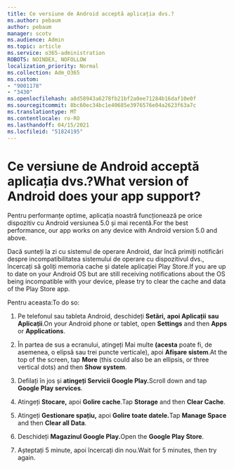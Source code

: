 ```yaml
---
title: Ce versiune de Android acceptă aplicația dvs.?
ms.author: pebaum
author: pebaum
manager: scotv
ms.audience: Admin
ms.topic: article
ms.service: o365-administration
ROBOTS: NOINDEX, NOFOLLOW
localization_priority: Normal
ms.collection: Adm_O365
ms.custom:
- "9001178"
- "3430"
ms.openlocfilehash: a8d58943a6278fb21bf2a0ee71284b16daf10e0f
ms.sourcegitcommit: 8bc60ec34bc1e40685e3976576e04a2623f63a7c
ms.translationtype: MT
ms.contentlocale: ro-RO
ms.lasthandoff: 04/15/2021
ms.locfileid: "51824195"
---
```

# <a name="what-version-of-android-does-your-app-support"></a><span data-ttu-id="f1460-102">Ce versiune de Android acceptă aplicația dvs.?</span><span class="sxs-lookup"><span data-stu-id="f1460-102">What version of Android does your app support?</span></span>

<span data-ttu-id="f1460-103">Pentru performanțe optime, aplicația noastră funcționează pe orice dispozitiv cu Android versiunea 5.0 și mai recentă.</span><span class="sxs-lookup"><span data-stu-id="f1460-103">For the best performance, our app works on any device with Android version 5.0 and above.</span></span>

<span data-ttu-id="f1460-104">Dacă sunteți la zi cu sistemul de operare Android, dar încă primiți notificări despre incompatibilitatea sistemului de operare cu dispozitivul dvs., încercați să goliți memoria cache și datele aplicației Play Store.</span><span class="sxs-lookup"><span data-stu-id="f1460-104">If you are up to date on your Android OS but are still receiving notifications about the OS being incompatible with your device, please try to clear the cache and data of the Play Store app.</span></span>

<span data-ttu-id="f1460-105">Pentru aceasta:</span><span class="sxs-lookup"><span data-stu-id="f1460-105">To do so:</span></span> 

1. <span data-ttu-id="f1460-106">Pe telefonul sau tableta Android, deschideți **Setări,** **apoi Aplicații** **sau Aplicații**.</span><span class="sxs-lookup"><span data-stu-id="f1460-106">On your Android phone or tablet, open **Settings** and then **Apps** or **Applications**.</span></span>

2. <span data-ttu-id="f1460-107">În partea de sus a ecranului, atingeți Mai multe **(acesta** poate fi, de asemenea, o elipsă sau trei puncte verticale), apoi **Afișare sistem**.</span><span class="sxs-lookup"><span data-stu-id="f1460-107">At the top of the screen, tap **More** (this could also be an ellipsis, or three vertical dots) and then **Show system**.</span></span> 

3. <span data-ttu-id="f1460-108">Defilați în jos și **atingeți Servicii Google Play.**</span><span class="sxs-lookup"><span data-stu-id="f1460-108">Scroll down and tap **Google Play services**.</span></span> 

4. <span data-ttu-id="f1460-109">Atingeți **Stocare,** apoi **Golire cache**.</span><span class="sxs-lookup"><span data-stu-id="f1460-109">Tap **Storage** and then **Clear Cache**.</span></span> 

5. <span data-ttu-id="f1460-110">Atingeți **Gestionare spațiu,** apoi **Golire toate datele.**</span><span class="sxs-lookup"><span data-stu-id="f1460-110">Tap **Manage Space** and then **Clear all Data**.</span></span> 

6. <span data-ttu-id="f1460-111">Deschideți **Magazinul Google Play.**</span><span class="sxs-lookup"><span data-stu-id="f1460-111">Open the **Google Play Store**.</span></span> 

7. <span data-ttu-id="f1460-112">Așteptați 5 minute, apoi încercați din nou.</span><span class="sxs-lookup"><span data-stu-id="f1460-112">Wait for 5 minutes, then try again.</span></span> 
